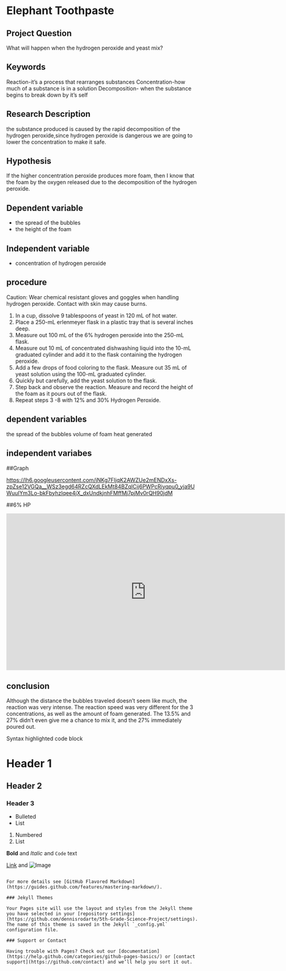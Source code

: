 # Elephant Toothpaste


## Project Question

What will happen when the hydrogen peroxide and yeast mix?

## Keywords
Reaction-it’s a process  that rearranges substances 
Concentration-how much of a substance is in a solution
Decomposition- when the substance begins to break down by it’s self      
      
##  Research Description
 the substance produced is caused by  the rapid decomposition of the hydrogen peroxide,since hydrogen peroxide is dangerous we are going to lower the concentration to make it safe.  
      
## Hypothesis 
If the higher concentration peroxide produces more foam, then I know that the foam by the oxygen released due to the decomposition of the hydrogen peroxide.  

## Dependent variable
- the spread of the bubbles 
- the height of the foam
## Independent variable
- concentration of hydrogen peroxide


## procedure
Caution: Wear chemical resistant gloves and goggles when handling hydrogen peroxide. Contact with skin may cause burns.

1. In a cup, dissolve 9 tablespoons of yeast in  120 mL of hot water. 
2. Place a 250-mL erlenmeyer flask in a plastic tray that is several inches deep.
3. Measure out 100 mL of the 6% hydrogen peroxide into the 250-mL flask.
4. Measure out 10 mL of concentrated dishwashing liquid into the 10-mL graduated cylinder and add it to the flask containing the hydrogen peroxide.
5.  Add a few drops of food coloring to the flask.
 Measure out 35 mL of  yeast solution using the 100-mL graduated cylinder.
7.  Quickly but carefully, add the yeast  solution to the flask.
8.  Step back and observe the reaction. Measure and record the height of the foam as it pours out of the flask. 
9. Repeat steps 3 -8 with 12% and 30% Hydrogen Peroxide.

## dependent variables 
the spread of the bubbles
volume of foam
heat generated 
## independent variabes

##Graph 

https://lh6.googleusercontent.com/jNKg7FIjqK2AWZUe2mENDxXs-zpZse12VGQa__WSz3egd64RZcQXdLEkMt84BZqlCij6PWPcRiyqpu0_yja9UWuuIYm3Lo-bkFbyhzlqee4jX_dxUndkjnhFMffMj7pjMv0rQH90jdM


##6% HP 
<iframe width="729" height="410" src="https://www.youtube.com/embed/BNUoNQF2mvc?list=UUxJqs3nBx8VSgPuzHaCOgDA" frameborder="0" allow="accelerometer; autoplay; encrypted-media; gyroscope; picture-in-picture" allowfullscreen></iframe>

## conclusion
Although the distance the bubbles traveled doesn’t seem like much, the reaction was very intense.  The reaction speed was very different for the 3 concentrations, as well as the amount of foam generated. The 13.5% and 27% didn’t even give me a chance to mix it, and the 27% immediately poured out. 





Syntax highlighted code block

# Header 1
## Header 2
### Header 3

- Bulleted
- List

1. Numbered
2. List

**Bold** and _Italic_ and `Code` text

[Link](url) and ![Image](src)
```

For more details see [GitHub Flavored Markdown](https://guides.github.com/features/mastering-markdown/).

### Jekyll Themes

Your Pages site will use the layout and styles from the Jekyll theme you have selected in your [repository settings](https://github.com/dennisrodarte/5th-Grade-Science-Project/settings). The name of this theme is saved in the Jekyll `_config.yml` configuration file.

### Support or Contact

Having trouble with Pages? Check out our [documentation](https://help.github.com/categories/github-pages-basics/) or [contact support](https://github.com/contact) and we’ll help you sort it out.
